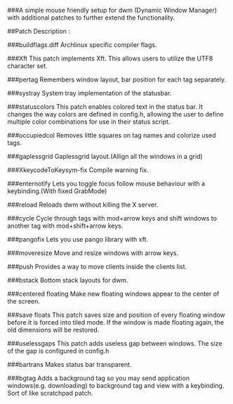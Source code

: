###A simple mouse friendly setup for dwm (Dynamic Window Manager) with additional patches to further extend the functionality.

##Patch Description :

###buildflags.diff
Archlinux specific compiler flags.

###Xft
This patch implements Xft. This allows users to utilize the UTF8 character set.

###pertag
Remembers window layout, bar position for each tag separately.

###systray
System tray implementation of the statusbar.

###statuscolors
This patch enables colored text in the status bar. It changes the way colors are defined in config.h, allowing the user to define multiple color combinations for use in their status script.

###occupiedcol
Removes little squares on tag names and colorize used tags.

###gaplessgrid
Gaplessgrid layout.(Allign all the windows in a grid)

###XkeycodeToKeysym-fix
Compile warning fix.

###enternotify
Lets you toggle focus follow mouse behaviour with a keybinding.(With fixed GrabMode)

###reload
Reloads dwm without killing the X server.

###cycle
Cycle through tags with mod+arrow keys and shift windows to another tag with mod+shift+arrow keys.

###pangofix
Lets you use pango library with xft.

###moveresize
Move and resize windows with arrow keys.

###push
Provides a way to move clients inside the clients list.

###bstack
Bottom stack layouts for dwm.

###centered floating
Make new floating windows appear to the center of the screen.

###save floats
This patch saves size and position of every floating window before it is forced into tiled mode. If the window is made floating again, the old dimensions will be restored.

###uselessgaps
This patch adds useless gap between windows. The size of the gap is configured in config.h

###bartrans
Makes status bar transparent. 

###bgtag
Adds a background tag so you may send application windows(e.g. downloading) to background tag and view with a keybinding. Sort of like scratchpad patch.
